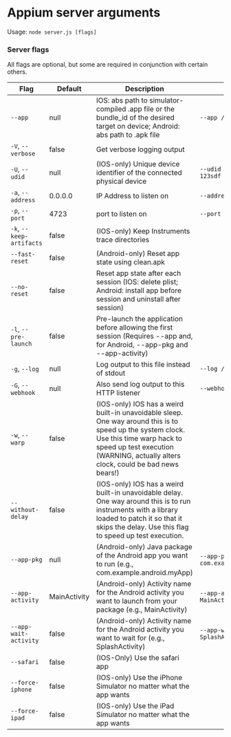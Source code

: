 Appium server arguments
==========

Usage: `node server.js [flags]`

### Server flags
All flags are optional, but some are required in conjunction with certain others.

|Flag|Default|Description|Example|
|----|-------|-----------|-------|
|`--app`|null|IOS: abs path to simulator-compiled .app file or the bundle_id of the desired target on device; Android: abs path to .apk file|`--app /abs/path/to/my.app`|
|`-V`, `--verbose`|false|Get verbose logging output||
|`-U`, `--udid`|null|(IOS-only) Unique device identifier of the connected physical device|`--udid 1adsf-sdfas-asdf-123sdf`|
|`-a`, `--address`|0.0.0.0|IP Address to listen on|`--address 0.0.0.0`|
|`-p`, `--port`|4723|port to listen on|`--port 4723`|
|`-k`, `--keep-artifacts`|false|(IOS-only) Keep Instruments trace directories||
|`--fast-reset`|false|(Android-only) Reset app state using clean.apk||
|`--no-reset`|false|Reset app state after each session (IOS: delete plist; Android: install app before session and uninstall after session)||
|`-l`, `--pre-launch`|false|Pre-launch the application before allowing the first session (Requires --app and, for Android, --app-pkg and --app-activity)||
|`-g`, `--log`|null|Log output to this file instead of stdout|`--log /path/to/appium.log`|
|`-G`, `--webhook`|null|Also send log output to this HTTP listener|`--webhook localhost:9876`|
|`-w`, `--warp`|false|(IOS-only) IOS has a weird built-in unavoidable sleep. One way around this is to speed up the system clock. Use this time warp hack to speed up test execution (WARNING, actually alters clock, could be bad news bears!)||
|`--without-delay`|false|(IOS-only) IOS has a weird built-in unavoidable delay. One way around this is to run instruments with a library loaded to patch it so that it skips the delay. Use this flag to speed up  test execution.||
|`--app-pkg`|null|(Android-only) Java package of the Android app you want to run (e.g., com.example.android.myApp)|`--app-pkg com.example.android.myApp`|
|`--app-activity`|MainActivity|(Android-only) Activity name for the Android activity you want to launch from your package (e.g., MainActivity)|`--app-activity MainActivity`|
|`--app-wait-activity`|false|(Android-only) Activity name for the Android activity you want to wait for (e.g., SplashActivity)|`--app-wait-activity SplashActivity`|
|`--safari`|false|(IOS-Only) Use the safari app||
|`--force-iphone`|false|(IOS-only) Use the iPhone Simulator no matter what the app wants||
|`--force-ipad`|false|(IOS-only) Use the iPad Simulator no matter what the app wants||
